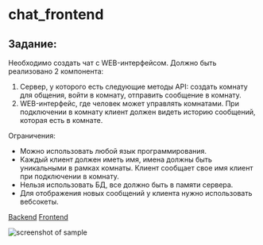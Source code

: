 # chat_frontend

## Задание:

Необходимо создать чат с WEB-интерфейсом. Должно быть реализовано 2 компонента:

1. Сервер, у которого есть следующие методы API: создать комнату для общения, войти в комнату, отправить сообщение в комнату.
2. WEB-интерфейс, где человек может управлять комнатами. При подключении в комнату клиент должен видеть историю сообщений, которая есть в комнате.

Ограничения:

- Можно использовать любой язык программирования.
- Каждый клиент должен иметь имя, имена должны быть уникальными в рамках комнаты. Клиент сообщает свое имя клиент при подключении в комнату.
- Нельзя использовать БД, все должно быть в памяти сервера.
- Для отображения новых сообщений у клиента нужно использовать вебсокеты.


[Backend](https://github.com/EgorKekor/chat_backend)
[Frontend](https://github.com/EgorKekor/chat_frontend)

![screenshot of sample](http://webdesign.ru.net/images/Heydon_min.jpg)

